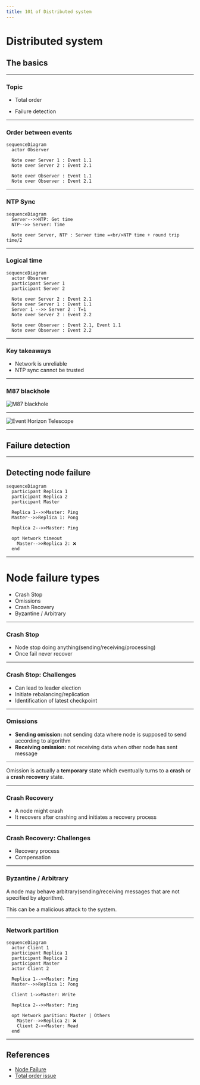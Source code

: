 ```yaml
---
title: 101 of Distributed system
---
```


# Distributed system

## The basics <!-- .element: class="fragment" -->

---

### Topic

- Total order
<!-- .element: class="fragment" -->
- Failure detection
  <!-- .element: class="fragment" -->

---

### Order between events

```mermaid
sequenceDiagram
  actor Observer

  Note over Server 1 : Event 1.1
  Note over Server 2 : Event 2.1

  Note over Observer : Event 1.1
  Note over Observer : Event 2.1
```

---

### NTP Sync

```mermaid
sequenceDiagram
  Server-->>NTP: Get time
  NTP-->> Server: Time

  Note over Server, NTP : Server time =<br/>NTP time + round trip time/2

```

---

### Logical time

```mermaid
sequenceDiagram
  actor Observer
  participant Server 1
  participant Server 2

  Note over Server 2 : Event 2.1
  Note over Server 1 : Event 1.1
  Server 1 -->> Server 2 : T=1
  Note over Server 2 : Event 2.2

  Note over Observer : Event 2.1, Event 1.1
  Note over Observer : Event 2.2

```

---

### Key takeaways

- Network is unreliable
- NTP sync cannot be trusted

---

### M87 blackhole

![M87 blackhole](https://www.science.org/do/10.5555/article.2476085/full/sf-M87blackhole-1644894886423.jpg)

---

![Event Horizon Telescope](https://public.nrao.edu/wp-content/uploads/2020/04/EHT_Telescopes_Graphic_2017Telescopes_2020QuasarUpdate-2048x1583.jpg)

---

## Failure detection

---

## Detecting node failure

```mermaid
sequenceDiagram
  participant Replica 1
  participant Replica 2
  participant Master

  Replica 1-->>Master: Ping
  Master-->>Replica 1: Pong

  Replica 2-->>Master: Ping

  opt Network timeout
    Master-->>Replica 2: ❌
  end

```

---

# Node failure types

- Crash Stop
- Omissions
- Crash Recovery
- Byzantine / Arbitrary

---

### Crash Stop

- Node stop doing anything(sending/receiving/processing)
- Once fail never recover

---

### Crash Stop: Challenges

- Can lead to leader election
- Initiate rebalancing/replication
- Identification of latest checkpoint

---

### Omissions

- **Sending omission:** not sending data where node is supposed to send according to algorithm
- **Receiving omission:** not receiving data when other node has sent message

---

Omission is actually a **temporary** state which eventually turns to a **crash** or a **crash recovery** state.

---

### Crash Recovery

- A node might crash
- It recovers after crashing and initiates a recovery process

---

### Crash Recovery: Challenges

- Recovery process
- Compensation

---

### Byzantine / Arbitrary

A node may behave arbitrary(sending/receiving messages that are not specified by algorithm).

This can be a malicious attack to the system.

---

### Network partition

```mermaid
sequenceDiagram
  actor Client 1
  participant Replica 1
  participant Replica 2
  participant Master
  actor Client 2

  Replica 1-->>Master: Ping
  Master-->>Replica 1: Pong

  Client 1->>Master: Write

  Replica 2-->>Master: Ping

  opt Network parition: Master | Others
    Master-->>Replica 2: ❌
    Client 2->>Master: Read
  end

```

---

## References

- [Node Failure](https://distash.blogspot.com/search/label/Crash)
- [Total order issue](https://ashrafuzzaman.github.io/posts/understanding-the-challenges-of-distributed-system/)
